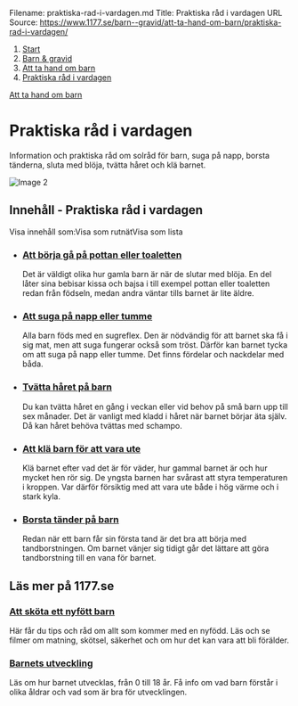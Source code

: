 Filename: praktiska-rad-i-vardagen.md
Title: Praktiska råd i vardagen
URL Source: https://www.1177.se/barn--gravid/att-ta-hand-om-barn/praktiska-rad-i-vardagen/

1.  [Start](https://www.1177.se/)
2.  [Barn & gravid](https://www.1177.se/barn--gravid/)
3.  [Att ta hand om barn](https://www.1177.se/barn--gravid/att-ta-hand-om-barn/)
4.  [Praktiska råd i vardagen](https://www.1177.se/barn--gravid/att-ta-hand-om-barn/praktiska-rad-i-vardagen/)

[Att ta hand om barn](https://www.1177.se/barn--gravid/att-ta-hand-om-barn/)

Praktiska råd i vardagen
========================

Information och praktiska råd om solråd för barn, suga på napp, borsta tänderna, sluta med blöja, tvätta håret och klä barnet.

![Image 2](https://www.1177.se/globalassets/1177/nationell/media/fotografier/barn-och-gravid/att-ta-hand-om-barn/praktiska-rad/smabarnsliv_9806.jpg?saved=2021-05-27+02:18)

Innehåll - Praktiska råd i vardagen
-----------------------------------

Visa innehåll som:Visa som rutnätVisa som lista

*   ### [Att börja gå på pottan eller toaletten](https://www.1177.se/barn--gravid/att-ta-hand-om-barn/praktiska-rad-i-vardagen/att-borja-ga-pa-pottan-eller-toaletten/)
    
    Det är väldigt olika hur gamla barn är när de slutar med blöja. En del låter sina bebisar kissa och bajsa i till exempel pottan eller toaletten redan från födseln, medan andra väntar tills barnet är lite äldre.
    
*   ### [Att suga på napp eller tumme](https://www.1177.se/barn--gravid/att-ta-hand-om-barn/praktiska-rad-i-vardagen/att-suga-pa-napp-eller-tumme/)
    
    Alla barn föds med en sugreflex. Den är nödvändig för att barnet ska få i sig mat, men att suga fungerar också som tröst. Därför kan barnet tycka om att suga på napp eller tumme. Det finns fördelar och nackdelar med båda.
    
*   ### [Tvätta håret på barn](https://www.1177.se/barn--gravid/att-ta-hand-om-barn/praktiska-rad-i-vardagen/tvatta-haret-pa-barn/)
    
    Du kan tvätta håret en gång i veckan eller vid behov på små barn upp till sex månader. Det är vanligt med kladd i håret när barnet börjar äta själv. Då kan håret behöva tvättas med schampo.
    
*   ### [Att klä barn för att vara ute](https://www.1177.se/barn--gravid/att-ta-hand-om-barn/praktiska-rad-i-vardagen/att-kla-barnet-for-att-vara-ute/)
    
    Klä barnet efter vad det är för väder, hur gammal barnet är och hur mycket hen rör sig. De yngsta barnen har svårast att styra temperaturen i kroppen. Var därför försiktig med att vara ute både i hög värme och i stark kyla.
    
*   ### [Borsta tänder på barn](https://www.1177.se/barn--gravid/att-ta-hand-om-barn/praktiska-rad-i-vardagen/borsta-tander-pa-barn/)
    
    Redan när ett barn får sin första tand är det bra att börja med tandborstningen. Om barnet vänjer sig tidigt går det lättare att göra tandborstning till en vana för barnet.
    

Läs mer på 1177.se
------------------

### [Att sköta ett nyfött barn](https://www.1177.se/barn--gravid/att-skota-ett-nyfott-barn/)

Här får du tips och råd om allt som kommer med en nyfödd. Läs och se filmer om matning, skötsel, säkerhet och om hur det kan vara att bli förälder.

### [Barnets utveckling](https://www.1177.se/barn--gravid/sa-vaxer-och-utvecklas-barn/barnets-utveckling/)

Läs om hur barnet utvecklas, från 0 till 18 år. Få info om vad barn förstår i olika åldrar och vad som är bra för utvecklingen.
